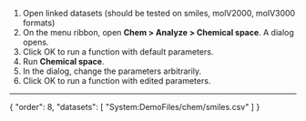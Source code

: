 1. Open linked datasets (should be tested on smiles, molV2000, molV3000 formats)
2. On the menu ribbon, open **Chem > Analyze > Chemical space**. A dialog opens.
3. Click OK to run a function with default parameters.
4. Run **Chemical space**.
5. In the dialog, change the parameters arbitrarily.
6. Click OK to run a function with edited parameters.
---
{
  "order": 8,
  "datasets": [
    "System:DemoFiles/chem/smiles.csv"
  ]
}
